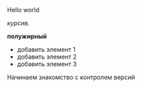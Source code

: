 Hello world

*курсив.*

**полужирный**

* добавить элемент 1
* добавить элемент 2
* добавить элемент 3

Начинаем знакомство с контролем версий
